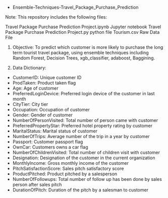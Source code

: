 - Ensemble-Techniques-Travel_Package_Purchase_Prediction


Note: This repository includes the following files:

Travel Package Purchase Prediction Project.ipynb Jupyter notebook
Travel Package Purchase Prediction Project.py python file
Tourism.csv Raw Data File


1. Objective:
To predict which customer is more likely to purchase the long term tourist travel package, using ensemble techniques including Random Forest, Decision Trees, xgb_classifier, adaboost, Baggining. 

2. Data Dictionary:
- CustomerID: Unique customer ID
- ProdTaken: Product taken flag
- Age: Age of customer
- PreferredLoginDevice: Preferred login device of the customer in last month
- CityTier: City tier
- Occupation: Occupation of customer
- Gender: Gender of customer
- NumberOfPersonVisited: Total number of person came with customer
- PreferredPropertyStar: Preferred hotel property rating by customer
- MaritalStatus: Marital status of customer
- NumberOfTrips: Average number of the trip in a year by customer
- Passport: Customer passport flag
- OwnCar: Customers owns a car flag
- NumberOfChildrenVisited: Total number of children visit with customer
- Designation: Designation of the customer in the current organization
- MonthlyIncome: Gross monthly income of the customer
- PitchSatisfactionScore: Sales pitch satisfactory score
- ProductPitched: Product pitched by a salesperson
- NumberOfFollowups: Total number of follow up has been done by sales person after sales pitch
- DurationOfPitch: Duration of the pitch by a salesman to customer
